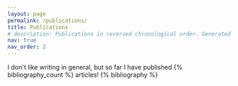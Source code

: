 ```yaml
---
layout: page
permalink: /publications/
title: Publications
# description: Publications in reversed chronological order. Generated automatically by <a href='https://github.com/inukshuk/jekyll-scholar'>jekyll-scholar</a>.
nav: true
nav_order: 2
---
```


<!-- _pages/publications.md -->
<div class="publications">
I don't like writing in general, but so far I have published {% bibliography_count %} articles!
{% bibliography %}

</div>
